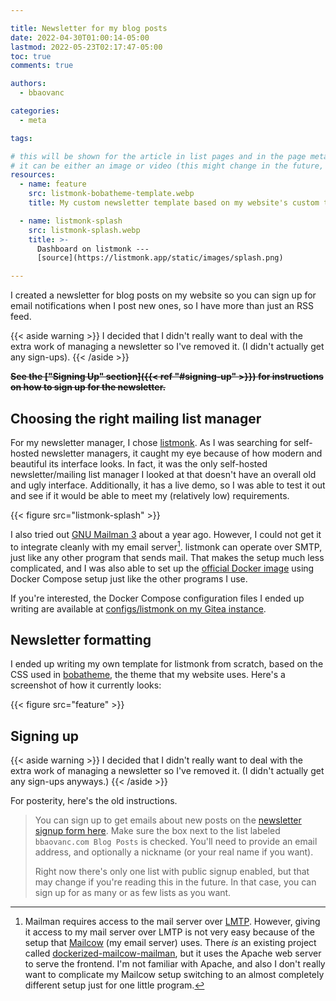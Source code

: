 ```yaml
---

title: Newsletter for my blog posts
date: 2022-04-30T01:00:14-05:00
lastmod: 2022-05-23T02:17:47-05:00
toc: true
comments: true

authors:
  - bbaovanc

categories:
  - meta

tags:

# this will be shown for the article in list pages and in the page metadata
# it can be either an image or video (this might change in the future, however)
resources:
  - name: feature
    src: listmonk-bobatheme-template.webp
    title: My custom newsletter template based on my website's custom theme.

  - name: listmonk-splash
    src: listmonk-splash.webp
    title: >-
      Dashboard on listmonk ---
      [source](https://listmonk.app/static/images/splash.png)

---
```


I created a newsletter for blog posts on my website so you can sign up for email
notifications when I post new ones, so I have more than just an RSS feed.

<!--more-->

{{< aside warning >}}
I decided that I didn't really want to deal with the extra work of managing a
newsletter so I've removed it. (I didn't actually get any sign-ups).
{{< /aside >}}

~~**See the ["Signing Up" section]({{< ref "#signing-up" >}}) for instructions
on how to sign up for the newsletter.**~~

## Choosing the right mailing list manager

For my newsletter manager, I chose [listmonk](https://listmonk.app/). As I was
searching for self-hosted newsletter managers, it caught my eye because of how
modern and beautiful its interface looks. In fact, it was the only self-hosted
newsletter/mailing list manager I looked at that doesn't have an overall old and
ugly interface. Additionally, it has a live demo, so I was able to test it out
and see if it would be able to meet my (relatively low) requirements.

{{< figure src="listmonk-splash" >}}

I also tried out [GNU Mailman 3](https://www.list.org/) about a year ago.
However, I could not get it to integrate cleanly with my email
server[^mailman-mailcow]. listmonk can operate over SMTP, just like any other
program that sends mail. That makes the setup much less complicated, and I was
also able to set up the [official Docker
image](https://listmonk.app/docs/installation/#docker) using Docker Compose
setup just like the other programs I use.

If you're interested, the Docker Compose configuration files I ended up writing
are available at [configs/listmonk on my Gitea
instance](https://git.bbaovanc.com/configs/listmonk).

## Newsletter formatting

I ended up writing my own template for listmonk from scratch, based on the CSS
used in [bobatheme](https://github.com/BBaoVanC/bobatheme), the theme that my
website uses. Here's a screenshot of how it currently looks:

{{< figure src="feature" >}}

## Signing up

{{< aside warning >}}
I decided that I didn't really want to deal with the extra work of managing a
newsletter so I've removed it. (I didn't actually get any sign-ups anyways.)
{{< /aside >}}

For posterity, here's the old instructions.

> You can sign up to get emails about new posts on the [newsletter signup form
> here](https://lists.bbaovanc.com/subscription/form). Make sure the box next to
> the list labeled `bbaovanc.com Blog Posts` is checked. You'll need to provide
> an email address, and optionally a nickname (or your real name if you want).
>
> Right now there's only one list with public signup enabled, but that may
> change if you're reading this in the future. In that case, you can sign up for
> as many or as few lists as you want.



[^mailman-mailcow]: Mailman requires access to the mail server over
  [LMTP](https://en.wikipedia.org/wiki/Local_Mail_Transfer_Protocol). However,
  giving it access to my mail server over LMTP is not very easy because of the
  setup that [Mailcow](https://mailcow.email) (my email server) uses. There *is*
  an existing project called
  [dockerized-mailcow-mailman](https://github.com/g4rf/dockerized-mailcow-mailman),
  but it uses the Apache web server to serve the frontend. I'm not familiar with
  Apache, and also I don't really want to complicate my Mailcow setup switching
  to an almost completely different setup just for one little program.
